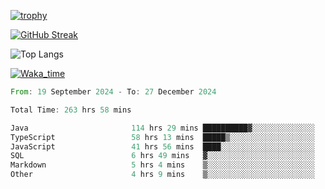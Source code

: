 <!--
**ren-joey/ren-joey** is a ✨ _special_ ✨ repository because its `README.md` (this file) appears on your GitHub profile.

Here are some ideas to get you started:

- 🔭 I’m currently working on ...
- 🌱 I’m currently learning ...
- 👯 I’m looking to collaborate on ...
- 🤔 I’m looking for help with ...
- 💬 Ask me about ...
- 📫 How to reach me: ...
- 😄 Pronouns: ...
- ⚡ Fun fact: ...
-->

[![trophy](https://github-profile-trophy.vercel.app/?username=ren-joey&theme=darkhub&column=5)](https://github.com/ren-joey)

[![GitHub Streak](https://streak-stats.demolab.com/?user=ren-joey&theme=dark)](https://github.com/ren-joey)

![Top Langs](https://github-readme-stats.vercel.app/api/top-langs?username=ren-joey&show_icons=true&layout=compact&locale=en&hide=html,CSS,scss,Pug,Twig&theme=dark)

[![Waka_time](https://github-readme-stats.vercel.app/api/wakatime?username=joeyren&theme=dark)](https://github.com/ren-joey)

<!--START_SECTION:waka-->

```rust
From: 19 September 2024 - To: 27 December 2024

Total Time: 263 hrs 58 mins

Java                       114 hrs 29 mins ██████████▓░░░░░░░░░░░░░░   42.70 %
TypeScript                 58 hrs 13 mins  █████▒░░░░░░░░░░░░░░░░░░░   21.72 %
JavaScript                 41 hrs 56 mins  ████░░░░░░░░░░░░░░░░░░░░░   15.64 %
SQL                        6 hrs 49 mins   ▓░░░░░░░░░░░░░░░░░░░░░░░░   02.55 %
Markdown                   5 hrs 4 mins    ▒░░░░░░░░░░░░░░░░░░░░░░░░   01.89 %
Other                      4 hrs 9 mins    ▒░░░░░░░░░░░░░░░░░░░░░░░░   01.55 %
```

<!--END_SECTION:waka-->
